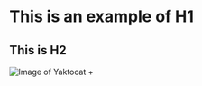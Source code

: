 # This is an example of H1
## This is H2
![Image of Yaktocat](https://octodex.github.com/images/yaktocat.png)
+
